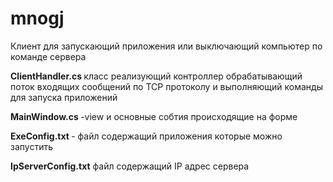 # mnogj
Клиент для  запускающий приложения или выключающий компьютер по команде  сервера 

<b> ClientHandler.cs </b> класс реализующий  контроллер обрабатывающий поток входящих сообщений по TCP протоколу и выполняющий команды для запуска приложений
 
<b>MainWindow.cs </b>-view и основные собтия происходящие на форме

<b>ExeConfig.txt </b>- файл содержащий приложения которые можно запустить 

<b>IpServerConfig.txt</b> файл содержащий IP адрес сервера

